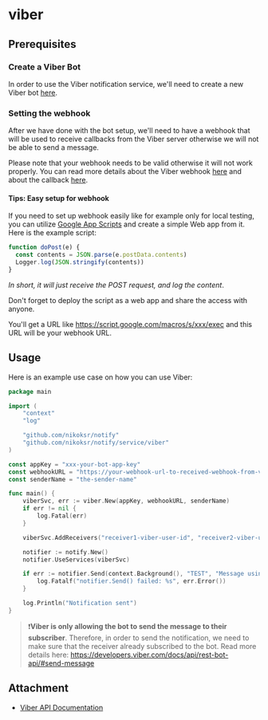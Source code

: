 # viber

## Prerequisites

### Create a Viber Bot

In order to use the Viber notification service, we'll need to create a new Viber bot [here](https://partners.viber.com/account/create-bot-account).

### Setting the webhook

After we have done with the bot setup, we'll need to have a webhook that will be used to receive callbacks from the Viber server otherwise we will not be able to send a message.

Please note that your webhook needs to be valid otherwise it will not work properly. You can read more details about the Viber webhook [here](https://developers.viber.com/docs/api/rest-bot-api/#webhooks) and about the callback [here](https://developers.viber.com/docs/api/rest-bot-api/#callbacks).

#### Tips: Easy setup for webhook

If you need to set up webhook easily like for example only for local testing, you can utilize [Google App Scripts](https://www.google.com/script/start/) and create a simple Web app from it. Here is the example script:

```javascript
function doPost(e) {
  const contents = JSON.parse(e.postData.contents)
  Logger.log(JSON.stringify(contents))
}
```
_In short, it will just receive the POST request, and log the content_.

Don't forget to deploy the script as a web app and share the access with anyone.

You'll get a URL like https://script.google.com/macros/s/xxx/exec and this URL will be your webhook URL.

## Usage

Here is an example use case on how you can use Viber:

```go
package main

import (
	"context"
	"log"

	"github.com/nikoksr/notify"
	"github.com/nikoksr/notify/service/viber"
)

const appKey = "xxx-your-bot-app-key"
const webhookURL = "https://your-webhook-url-to-received-webhook-from-viber.com"
const senderName = "the-sender-name"

func main() {
	viberSvc, err := viber.New(appKey, webhookURL, senderName)
	if err != nil {
		log.Fatal(err)
	}

	viberSvc.AddReceivers("receiver1-viber-user-id", "receiver2-viber-user-id") // can add as many as required

	notifier := notify.New()
	notifier.UseServices(viberSvc)

	if err := notifier.Send(context.Background(), "TEST", "Message using notifier"); err != nil {
		log.Fatalf("notifier.Send() failed: %s", err.Error())
	}

	log.Println("Notification sent")
}

```

> ❗️**Viber is only allowing the bot to send the message to their subscriber**. Therefore, in order to send the notification, we need to make sure that the receiver already subscribed to the bot. Read more details here: https://developers.viber.com/docs/api/rest-bot-api/#send-message

## Attachment

- [Viber API Documentation](https://developers.viber.com/docs/)
